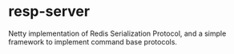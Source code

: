 # resp-server

Netty implementation of Redis Serialization Protocol, and a simple framework to implement command base protocols.